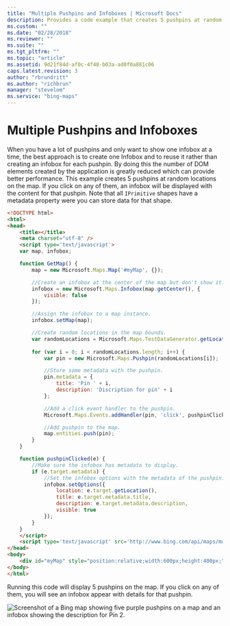 ```yaml
---
title: "Multiple Pushpins and Infoboxes | Microsoft Docs"
description: Provides a code example that creates 5 pushpins at random locations on the map that display infoboxes with relevant content when clicked.
ms.custom: ""
ms.date: "02/28/2018"
ms.reviewer: ""
ms.suite: ""
ms.tgt_pltfrm: ""
ms.topic: "article"
ms.assetid: 9d21f84d-af0c-4f48-b03a-ad0f0a881c06
caps.latest.revision: 3
author: "rbrundritt"
ms.author: "richbrun"
manager: "stevelom"
ms.service: "bing-maps"
---
```


# Multiple Pushpins and Infoboxes

When you have a lot of pushpins and only want to show one infobox at a time, the best approach is to create one Infobox and to reuse it rather than creating an infobox for each pushpin. By doing this the number of DOM elements created by the application is greatly reduced which can provide better performance. This example creates 5 pushpins at random locations on the map. If you click on any of them, an infobox will be displayed with the content for that pushpin. Note that all `IPrimitive` shapes have a metadata property were you can store data for that shape.

```html
<!DOCTYPE html>
<html>
<head>
    <title></title>
    <meta charset="utf-8" />
	<script type='text/javascript'>
    var map, infobox;

    function GetMap() {
        map = new Microsoft.Maps.Map('#myMap', {});

        //Create an infobox at the center of the map but don't show it.
        infobox = new Microsoft.Maps.Infobox(map.getCenter(), {
            visible: false
        });

        //Assign the infobox to a map instance.
        infobox.setMap(map);

        //Create random locations in the map bounds.
        var randomLocations = Microsoft.Maps.TestDataGenerator.getLocations(5, map.getBounds());
        
        for (var i = 0; i < randomLocations.length; i++) {
            var pin = new Microsoft.Maps.Pushpin(randomLocations[i]);

            //Store some metadata with the pushpin.
            pin.metadata = {
                title: 'Pin ' + i,
                description: 'Discription for pin' + i
            };

            //Add a click event handler to the pushpin.
            Microsoft.Maps.Events.addHandler(pin, 'click', pushpinClicked);

            //Add pushpin to the map.
            map.entities.push(pin);
        }
    }

    function pushpinClicked(e) {
        //Make sure the infobox has metadata to display.
        if (e.target.metadata) {
            //Set the infobox options with the metadata of the pushpin.
            infobox.setOptions({
                location: e.target.getLocation(),
                title: e.target.metadata.title,
                description: e.target.metadata.description,
                visible: true
            });
        }
    }
    </script>
    <script type='text/javascript' src='http://www.bing.com/api/maps/mapcontrol?callback=GetMap&key=[YOUR_BING_MAPS_KEY]' async defer></script>
</head>
<body>
    <div id="myMap" style="position:relative;width:600px;height:400px;"></div>
</body>
</html>
```

Running this code will display 5 pushpins on the map. If you click on any of them, you will see an infobox appear with details for that pushpin.

![Screenshot of a Bing map showing five purple pushpins on a map and an infobox showing the description for Pin 2.](../../media/bmv8-multiplepushpinsandinfobox2.png)